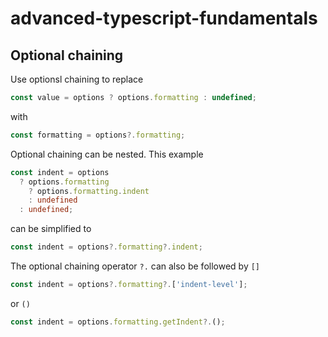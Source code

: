 # advanced-typescript-fundamentals

## Optional chaining

Use optionsl chaining to replace

```ts
const value = options ? options.formatting : undefined;
```

with

```ts
const formatting = options?.formatting;
```

Optional chaining can be nested. This example

```ts
const indent = options
  ? options.formatting
    ? options.formatting.indent
    : undefined
  : undefined;
```

can be simplified to

```ts
const indent = options?.formatting?.indent;
```

The optional chaining operator `?.` can also be followed by `[]`

```ts
const indent = options?.formatting?.['indent-level'];
```

or `()`

```ts
const indent = options.formatting.getIndent?.();
```
